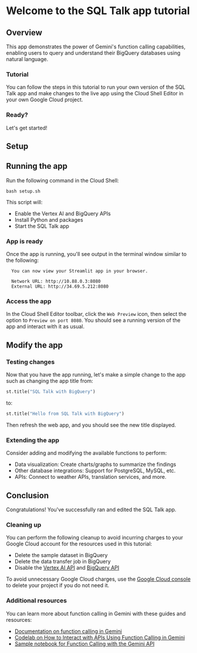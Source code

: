 # Welcome to the SQL Talk app tutorial

## Overview

This app demonstrates the power of Gemini's function calling capabilities,
enabling users to query and understand their BigQuery databases using natural
language.

### Tutorial

You can follow the steps in this tutorial to run your own version of the SQL
Talk app and make changes to the live app using the Cloud Shell Editor in your
own Google Cloud project.

### Ready?

Let's get started!

## Setup

## Running the app

Run the following command in the Cloud Shell:

```
bash setup.sh
```

This script will:

- Enable the Vertex AI and BigQuery APIs
- Install Python and packages
- Start the SQL Talk app

### App is ready

Once the app is running, you'll see output in the terminal window similar to the
following:

```
  You can now view your Streamlit app in your browser.

  Network URL: http://10.88.0.3:8080
  External URL: http://34.69.5.212:8080
```

### Access the app

In the Cloud Shell Editor toolbar, click the `Web Preview` icon, then select the
option to `Preview on port 8080`. You should see a running version of the app
and interact with it as usual.

## Modify the app

### Testing changes

Now that you have the app running, let's make a simple change to the app such as
changing the app title from:

```python
st.title("SQL Talk with BigQuery")
```

to:

```python
st.title("Hello from SQL Talk with BigQuery")
```

Then refresh the web app, and you should see the new title displayed.

### Extending the app

Consider adding and modifying the available functions to perform:

- Data visualization: Create charts/graphs to summarize the findings
- Other database integrations: Support for PostgreSQL, MySQL, etc.
- APIs: Connect to weather APIs, translation services, and more.

## Conclusion

Congratulations! You've successfully ran and edited the SQL Talk app.

### Cleaning up

You can perform the following cleanup to avoid incurring charges to your Google
Cloud account for the resources used in this tutorial:

- Delete the sample dataset in BigQuery
- Delete the data transfer job in BigQuery
- Disable the
  [Vertex AI API](https://console.cloud.google.com/apis/library/aiplatform.googleapis.com)
  and
  [BigQuery API](https://console.cloud.google.com/apis/library/bigquery.googleapis.com)

To avoid unnecessary Google Cloud charges, use the
[Google Cloud console](https://console.cloud.google.com/) to delete your project
if you do not need it.

### Additional resources

You can learn more about function calling in Gemini with these guides and resources:

- [Documentation on function calling in Gemini](https://cloud.google.com/vertex-ai/docs/generative-ai/multimodal/function-calling)
- [Codelab on How to Interact with APIs Using Function Calling in Gemini](https://codelabs.developers.google.com/codelabs/gemini-function-calling)
- [Sample notebook for Function Calling with the Gemini API](https://github.com/GoogleCloudPlatform/generative-ai/blob/main/gemini/function-calling/intro_function_calling.ipynb)
